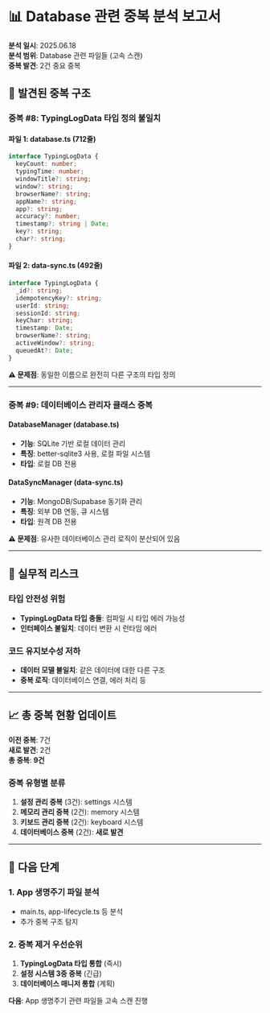 # 📊 Database 관련 중복 분석 보고서

**분석 일시**: 2025.06.18  
**분석 범위**: Database 관련 파일들 (고속 스캔)  
**중복 발견**: 2건 중요 중복  

## 🚨 발견된 중복 구조

### **중복 #8: TypingLogData 타입 정의 불일치**

#### **파일 1: database.ts (712줄)**
```typescript
interface TypingLogData {
  keyCount: number;
  typingTime: number;
  windowTitle?: string;
  window?: string;
  browserName?: string;
  appName?: string;
  app?: string;
  accuracy?: number;
  timestamp?: string | Date;
  key?: string;
  char?: string;
}
```

#### **파일 2: data-sync.ts (492줄)**
```typescript
interface TypingLogData {
  _id?: string;
  idempotencyKey?: string;
  userId: string;
  sessionId: string;
  keyChar: string;
  timestamp: Date;
  browserName?: string;
  activeWindow?: string;
  queuedAt?: Date;
}
```

**⚠️ 문제점**: 동일한 이름으로 완전히 다른 구조의 타입 정의

---

### **중복 #9: 데이터베이스 관리자 클래스 중복**

#### **DatabaseManager (database.ts)**
- **기능**: SQLite 기반 로컬 데이터 관리
- **특징**: better-sqlite3 사용, 로컬 파일 시스템
- **타입**: 로컬 DB 전용

#### **DataSyncManager (data-sync.ts)**
- **기능**: MongoDB/Supabase 동기화 관리  
- **특징**: 외부 DB 연동, 큐 시스템
- **타입**: 원격 DB 전용

**⚠️ 문제점**: 유사한 데이터베이스 관리 로직이 분산되어 있음

---

## 🔧 실무적 리스크

### **타입 안전성 위험**
- **TypingLogData 타입 충돌**: 컴파일 시 타입 에러 가능성
- **인터페이스 불일치**: 데이터 변환 시 런타임 에러

### **코드 유지보수성 저하**
- **데이터 모델 불일치**: 같은 데이터에 대한 다른 구조
- **중복 로직**: 데이터베이스 연결, 에러 처리 등

---

## 📈 총 중복 현황 업데이트

**이전 중복**: 7건  
**새로 발견**: 2건  
**총 중복**: **9건**

### **중복 유형별 분류**
1. **설정 관리 중복** (3건): settings 시스템
2. **메모리 관리 중복** (2건): memory 시스템  
3. **키보드 관리 중복** (2건): keyboard 시스템
4. **데이터베이스 중복** (2건): **새로 발견**

---

## 🎯 다음 단계

### **1. App 생명주기 파일 분석**
- main.ts, app-lifecycle.ts 등 분석
- 추가 중복 구조 탐지

### **2. 중복 제거 우선순위**
1. **TypingLogData 타입 통합** (즉시)
2. **설정 시스템 3중 중복** (긴급)
3. **데이터베이스 매니저 통합** (계획)

**다음**: App 생명주기 관련 파일들 고속 스캔 진행
